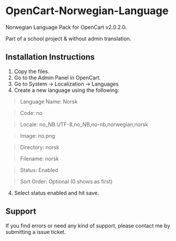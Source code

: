 # OpenCart-Norwegian-Language
Norwegian Language Pack for OpenCart v2.0.2.0.

Part of a school project & without admin translation.

## Installation Instructions
1. Copy the files.
2. Go to the Admin Panel in OpenCart.
3. Go to System -> Localization -> Languages
3. Create a new language using the following:
> Language Name: Norsk

> Code: no

> Locale: no_NB.UTF-8,no_NB,no-nb,norwegian,norsk

> Image: no.png

> Directory: norsk

> Filename: norsk

> Status: Enabled

> Sort Order: Optional (0 shows as first)

4. Select status enabled and hit save.
    
    
## Support
If you find errors or need any kind of support,
please contact me by submitting a issue ticket.
